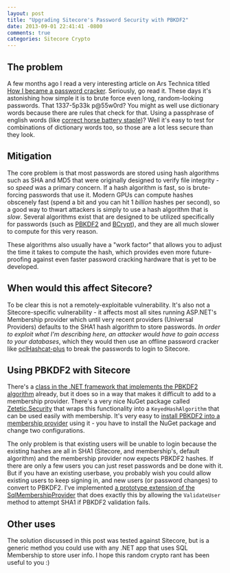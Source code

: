 ```yaml
---
layout: post
title: "Upgrading Sitecore's Password Security with PBKDF2"
date: 2013-09-01 22:41:41 -0800
comments: true
categories: Sitecore Crypto
---
```

## The problem
A few months ago I read a very interesting article on Ars Technica titled [How I became a password cracker](http://arstechnica.com/security/2013/03/how-i-became-a-password-cracker/). Seriously, go read it. These days it's astonishing how simple it is to brute force even long, random-looking passwords. That 1337-5p33k p@55w0rd? You might as well use dictionary words because there are rules that check for that. Using a passphrase of english words (like [correct horse battery staple](https://xkcd.com/936/))? Well it's easy to test for combinations of dictionary words too, so those are a lot less secure than they look.

## Mitigation
The core problem is that most passwords are stored using hash algorithms such as SHA and MD5 that were originally designed to verify file integrity - so _speed_ was a primary concern. If a hash algorithm is fast, so is brute-forcing passwords that use it. Modern GPUs can compute hashes obscenely fast (spend a bit and you can hit 1 _billion_ hashes per second), so a good way to thwart attackers is simply to use a hash algorithm that is _slow_. Several algorithms exist that are designed to be utilized specifically for passwords (such as [PBKDF2](http://en.wikipedia.org/wiki/PBKDF2) and [BCrypt](http://en.wikipedia.org/wiki/Bcrypt)), and they are all much slower to compute for this very reason.

These algorithms also usually have a "work factor" that allows you to adjust the time it takes to compute the hash, which provides even more future-proofing against even faster password cracking hardware that is yet to be developed.

## When would this affect Sitecore?
To be clear this is not a remotely-exploitable vulnerability. It's also not a Sitecore-specific vulnerability - it affects most all sites running ASP.NET's Membership provider which until very recent providers (Universal Providers) defaults to the SHA1 hash algorithm to store passwords. _In order to exploit what I'm describing here, an attacker would have to gain access to your databases_, which they would then use an offline password cracker like [oclHashcat-plus](http://hashcat.net/oclhashcat-plus/) to break the passwords to login to Sitecore.

## Using PBKDF2 with Sitecore
There's a [class in the .NET framework that implements the PBKDF2 algorithm](http://msdn.microsoft.com/en-us/library/system.security.cryptography.rfc2898derivebytes.aspx) already, but it does so in a way that makes it difficult to add to a membership provider. There's a very nice NuGet package called [Zetetic.Security](http://www.nuget.org/packages/Zetetic.Security) that wraps this functionality into a `KeyedHashAlgorithm` that can be used easily with membership. It's very easy to [install PBKDF2 into a membership provider](http://zetetic.net/blog/2012/7/3/secure-password-hashing-for-aspnet-in-one-line.html) using it - you have to install the NuGet package and change two configurations.

The only problem is that existing users will be unable to login because the existing hashes are all in SHA1 (Sitecore, and membership's, default algorithm) and the membership provider now expects PBKDF2 hashes. If there are only a few users you can just reset passwords and be done with it. But if you have an existing userbase, you probably wish you could allow existing users to keep signing in, and new users (or password changes) to convert to PBKDF2. I've implemented [a prototype extension of the SqlMembershipProvider](https://gist.github.com/kamsar/6407742) that does exactly this by allowing the `ValidateUser` method to attempt SHA1 if PBKDF2 validation fails.

## Other uses
The solution discussed in this post was tested against Sitecore, but is a generic method you could use with any .NET app that uses SQL Membership to store user info. I hope this random crypto rant has been useful to you :)